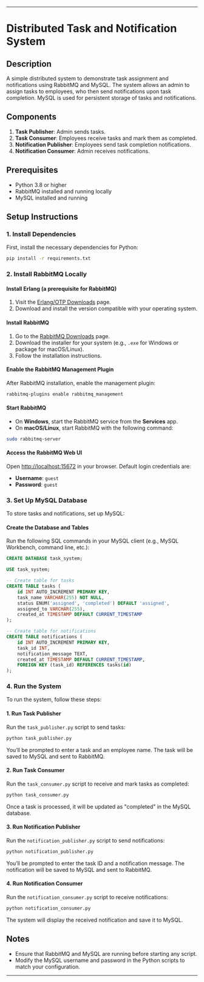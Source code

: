 

---

# Distributed Task and Notification System

## Description

A simple distributed system to demonstrate task assignment and notifications using RabbitMQ and MySQL. The system allows an admin to assign tasks to employees, who then send notifications upon task completion. MySQL is used for persistent storage of tasks and notifications.

## Components

1. **Task Publisher**: Admin sends tasks.
2. **Task Consumer**: Employees receive tasks and mark them as completed.
3. **Notification Publisher**: Employees send task completion notifications.
4. **Notification Consumer**: Admin receives notifications.

## Prerequisites

- Python 3.8 or higher
- RabbitMQ installed and running locally
- MySQL installed and running

## Setup Instructions

### 1. Install Dependencies

First, install the necessary dependencies for Python:

```bash
pip install -r requirements.txt
```

### 2. Install RabbitMQ Locally

#### Install Erlang (a prerequisite for RabbitMQ)

1. Visit the [Erlang/OTP Downloads](https://www.erlang.org/downloads) page.
2. Download and install the version compatible with your operating system.

#### Install RabbitMQ

1. Go to the [RabbitMQ Downloads](https://www.rabbitmq.com/download.html) page.
2. Download the installer for your system (e.g., `.exe` for Windows or package for macOS/Linux).
3. Follow the installation instructions.

#### Enable the RabbitMQ Management Plugin

After RabbitMQ installation, enable the management plugin:

```bash
rabbitmq-plugins enable rabbitmq_management
```

#### Start RabbitMQ

- On **Windows**, start the RabbitMQ service from the **Services** app.
- On **macOS/Linux**, start RabbitMQ with the following command:

```bash
sudo rabbitmq-server
```

#### Access the RabbitMQ Web UI

Open [http://localhost:15672](http://localhost:15672) in your browser. Default login credentials are:

- **Username**: `guest`
- **Password**: `guest`

### 3. Set Up MySQL Database

To store tasks and notifications, set up MySQL:

#### Create the Database and Tables

Run the following SQL commands in your MySQL client (e.g., MySQL Workbench, command line, etc.):

```sql
CREATE DATABASE task_system;

USE task_system;

-- Create table for tasks
CREATE TABLE tasks (
    id INT AUTO_INCREMENT PRIMARY KEY,
    task_name VARCHAR(255) NOT NULL,
    status ENUM('assigned', 'completed') DEFAULT 'assigned',
    assigned_to VARCHAR(255),
    created_at TIMESTAMP DEFAULT CURRENT_TIMESTAMP
);

-- Create table for notifications
CREATE TABLE notifications (
    id INT AUTO_INCREMENT PRIMARY KEY,
    task_id INT,
    notification_message TEXT,
    created_at TIMESTAMP DEFAULT CURRENT_TIMESTAMP,
    FOREIGN KEY (task_id) REFERENCES tasks(id)
);
```

### 4. Run the System

To run the system, follow these steps:

#### 1. Run Task Publisher

Run the `task_publisher.py` script to send tasks:

```bash
python task_publisher.py
```

You’ll be prompted to enter a task and an employee name. The task will be saved to MySQL and sent to RabbitMQ.

#### 2. Run Task Consumer

Run the `task_consumer.py` script to receive and mark tasks as completed:

```bash
python task_consumer.py
```

Once a task is processed, it will be updated as "completed" in the MySQL database.

#### 3. Run Notification Publisher

Run the `notification_publisher.py` script to send notifications:

```bash
python notification_publisher.py
```

You’ll be prompted to enter the task ID and a notification message. The notification will be saved to MySQL and sent to RabbitMQ.

#### 4. Run Notification Consumer

Run the `notification_consumer.py` script to receive notifications:

```bash
python notification_consumer.py
```

The system will display the received notification and save it to MySQL.

## Notes

- Ensure that RabbitMQ and MySQL are running before starting any script.
- Modify the MySQL username and password in the Python scripts to match your configuration.

---
